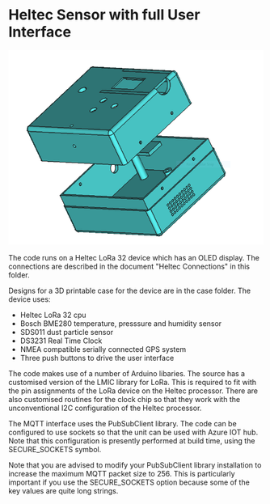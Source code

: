# Heltec Sensor with full User Interface

![Sensor 01 Assembly](Images/Sensor01Construction.PNG)

The code runs on a Heltec LoRa 32 device which has an OLED display. The connections are described in the document "Heltec Connections" in this folder. 

Designs for a 3D printable case for the device are in the case folder. The device uses:

+ Heltec LoRa 32 cpu
+ Bosch BME280 temperature, presssure and humidity sensor
+ SDS011 dust particle sensor
+ DS3231 Real Time Clock 
+ NMEA compatible serially connected GPS system
+ Three push buttons to drive the user interface

The code makes use of a number of Arduino libaries. The source has a customised version of the LMIC library for LoRa. This is required to fit with the pin assignments of the LoRa device on the Heltec processor. There are also customised routines for the clock chip so that they work with the unconventional I2C configuration of the Heltec processor. 

The MQTT interface uses the PubSubClient library. The code can be configured to use sockets so that the unit can be used with Azure IOT hub. Note that this configuration is presently performed at build time, using the SECURE_SOCKETS symbol.

Note that you are advised to modify your PubSubClient library installation to increase the maximum MQTT packet size to 256. This is particularly important if you use the SECURE_SOCKETS option because some of the key values are quite long strings.
